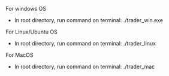 For windows OS
- In root directory, run command on terminal:
    ./trader_win.exe

For Linux/Ubuntu OS
- In root directory, run command on terminal:
    ./trader_linux
    
For MacOS
- In root directory, run command on terminal:
    ./trader_mac
